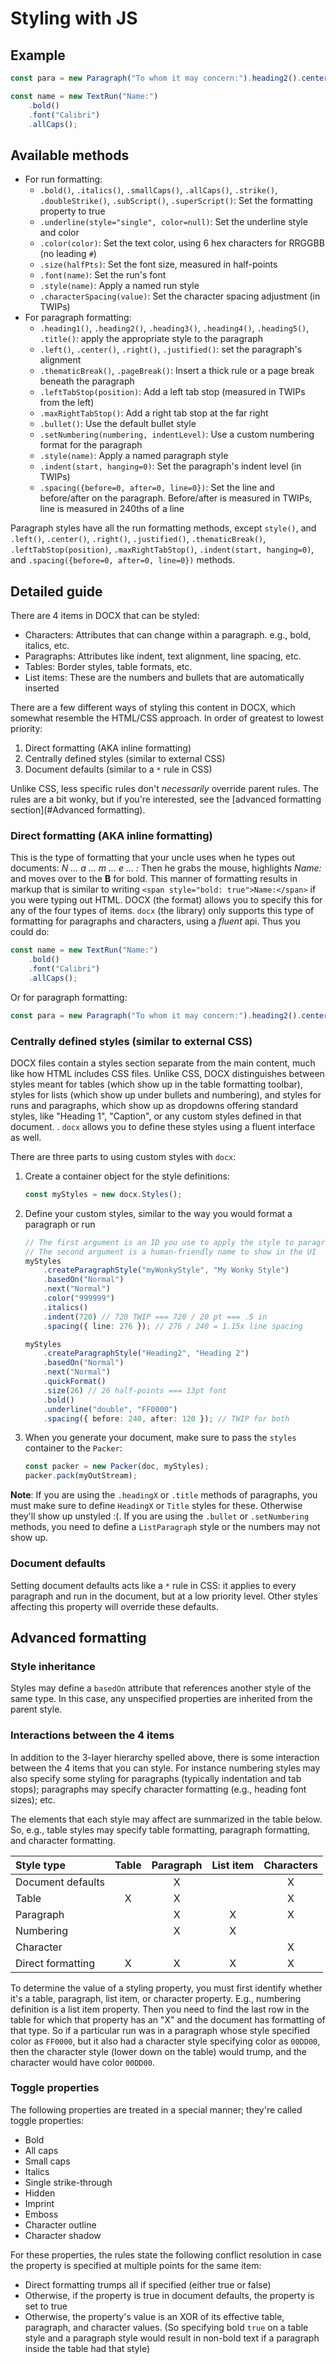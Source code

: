 # Styling with JS

## Example

```ts
const para = new Paragraph("To whom it may concern:").heading2().center();

const name = new TextRun("Name:")
    .bold()
    .font("Calibri")
    .allCaps();
```

## Available methods

*   For run formatting:
    *   `.bold()`, `.italics()`, `.smallCaps()`, `.allCaps()`, `.strike()`, `.doubleStrike()`, `.subScript()`, `.superScript()`: Set the formatting property to true
    *   `.underline(style="single", color=null)`: Set the underline style and color
    *   `.color(color)`: Set the text color, using 6 hex characters for RRGGBB (no leading `#`)
    *   `.size(halfPts)`: Set the font size, measured in half-points
    *   `.font(name)`: Set the run's font
    *   `.style(name)`: Apply a named run style
    *   `.characterSpacing(value)`: Set the character spacing adjustment (in TWIPs)
*   For paragraph formatting:
    *   `.heading1()`, `.heading2()`, `.heading3()`, `.heading4()`, `.heading5()`, `.title()`: apply the appropriate style to the paragraph
    *   `.left()`, `.center()`, `.right()`, `.justified()`: set the paragraph's alignment
    *   `.thematicBreak()`, `.pageBreak()`: Insert a thick rule or a page break beneath the paragraph
    *   `.leftTabStop(position)`: Add a left tab stop (measured in TWIPs from the left)
    *   `.maxRightTabStop()`: Add a right tab stop at the far right
    *   `.bullet()`: Use the default bullet style
    *   `.setNumbering(numbering, indentLevel)`: Use a custom numbering format for the paragraph
    *   `.style(name)`: Apply a named paragraph style
    *   `.indent(start, hanging=0)`: Set the paragraph's indent level (in TWIPs)
    *   `.spacing({before=0, after=0, line=0})`: Set the line and before/after on the paragraph. Before/after is measured in TWIPs, line is measured in 240ths of a line

Paragraph styles have all the run formatting methods, except `style()`, and `.left()`, `.center()`, `.right()`, `.justified()`, `.thematicBreak()`, `.leftTabStop(position)`, `.maxRightTabStop()`, `.indent(start, hanging=0)`, and `.spacing({before=0, after=0, line=0})` methods.

## Detailed guide

There are 4 items in DOCX that can be styled:

*   Characters: Attributes that can change within a paragraph. e.g., bold, italics, etc.
*   Paragraphs: Attributes like indent, text alignment, line spacing, etc.
*   Tables: Border styles, table formats, etc.
*   List items: These are the numbers and bullets that are automatically inserted

There are a few different ways of styling this content in DOCX, which somewhat resemble the HTML/CSS approach. In order of greatest to lowest priority:

1.  Direct formatting (AKA inline formatting)
2.  Centrally defined styles (similar to external CSS)
3.  Document defaults (similar to a `*` rule in CSS)

Unlike CSS, less specific rules don't _necessarily_ override parent rules. The rules are a bit wonky, but if you're interested, see the [advanced formatting section](#Advanced formatting).

### Direct formatting (AKA inline formatting)

This is the type of formatting that your uncle uses when he types out documents: _N ... a ... m ... e ... :_ Then he grabs the mouse, highlights _Name:_ and moves over to the **B** for bold. This manner of formatting results in markup that is similar to writing `<span style="bold: true">Name:</span>` if you were typing out HTML. DOCX (the format) allows you to specify this for any of the four types of items. `docx` (the library) only supports this type of formatting for paragraphs and characters, using a _fluent_ api. Thus you could do:

```ts
const name = new TextRun("Name:")
    .bold()
    .font("Calibri")
    .allCaps();
```

Or for paragraph formatting:

```ts
const para = new Paragraph("To whom it may concern:").heading2().center();
```

### Centrally defined styles (similar to external CSS)

DOCX files contain a styles section separate from the main content, much like how HTML includes CSS files. Unlike CSS, DOCX distinguishes between styles meant for tables (which show up in the table formatting toolbar), styles for lists (which show up under bullets and numbering), and styles for runs and paragraphs, which show up as dropdowns offering standard styles, like "Heading 1", "Caption", or any custom styles defined in that document. <!-- TODO: add pictures of the panes -->. `docx` allows you to define these styles using a fluent interface as well.

There are three parts to using custom styles with `docx`:

1.  Create a container object for the style definitions:
    ```ts
    const myStyles = new docx.Styles();
    ```
2.  Define your custom styles, similar to the way you would format a paragraph or run

    ```ts
    // The first argument is an ID you use to apply the style to paragraphs
    // The second argument is a human-friendly name to show in the UI
    myStyles
        .createParagraphStyle("myWonkyStyle", "My Wonky Style")
        .basedOn("Normal")
        .next("Normal")
        .color("999999")
        .italics()
        .indent(720) // 720 TWIP === 720 / 20 pt === .5 in
        .spacing({ line: 276 }); // 276 / 240 = 1.15x line spacing

    myStyles
        .createParagraphStyle("Heading2", "Heading 2")
        .basedOn("Normal")
        .next("Normal")
        .quickFormat()
        .size(26) // 26 half-points === 13pt font
        .bold()
        .underline("double", "FF0000")
        .spacing({ before: 240, after: 120 }); // TWIP for both
    ```

3.  When you generate your document, make sure to pass the `styles` container to the `Packer`:

    ```ts
    const packer = new Packer(doc, myStyles);
    packer.pack(myOutStream);
    ```

**Note**: If you are using the `.headingX` or `.title` methods of paragraphs, you must make sure to define `HeadingX` or `Title` styles for these. Otherwise they'll show up unstyled :(. If you are using the `.bullet` or `.setNumbering` methods, you need to define a `ListParagraph` style or the numbers may not show up.

### Document defaults

Setting document defaults acts like a `*` rule in CSS: it applies to every paragraph and run in the document, but at a low priority level. Other styles affecting this property will override these defaults.

## Advanced formatting

### Style inheritance

Styles may define a `basedOn` attribute that references another style of the same type. In this case, any unspecified properties are inherited from the parent style.

### Interactions between the 4 items

In addition to the 3-layer hierarchy spelled above, there is some interaction between the 4 items that you can style.
For instance numbering styles may also specify some styling for paragraphs (typically indentation and tab stops); paragraphs may specify character formatting (e.g., heading font sizes); etc.

The elements that each style may affect are summarized in the table below. So, e.g., table styles may specify table formatting, paragraph formatting, and character formatting.

| Style type        | Table | Paragraph | List item | Characters |
| :---------------- | :---: | :-------: | :-------: | :--------: |
| Document defaults |       |     X     |           |     X      |
| Table             |   X   |     X     |           |     X      |
| Paragraph         |       |     X     |     X     |     X      |
| Numbering         |       |     X     |     X     |            |
| Character         |       |           |           |     X      |
| Direct formatting |   X   |     X     |     X     |     X      |

To determine the value of a styling property, you must first identify whether it's a table, paragraph, list item, or character property. E.g., numbering definition is a list item property. Then you need to find the last row in the table for which that property has an "X" and the document has formatting of that type. So if a particular run was in a paragraph whose style specified color as `FF0000`, but it also had a character style specifying color as `00DD00`, then the character style (lower down on the table) would trump, and the character would have color `00DD00`.

### Toggle properties

The following properties are treated in a special manner; they're called toggle properties:

*   Bold
*   All caps
*   Small caps
*   Italics
*   Single strike-through
*   Hidden
*   Imprint
*   Emboss
*   Character outline
*   Character shadow

For these properties, the rules state the following conflict resolution in case the property is specified at multiple points for the same item:

*   Direct formatting trumps all if specified (either true or false)
*   Otherwise, if the property is true in document defaults, the property is set to true
*   Otherwise, the property's value is an XOR of its effective table, paragraph, and character values. (So specifying bold `true` on a table style and a paragraph style would result in non-bold text if a paragraph inside the table had that style)
